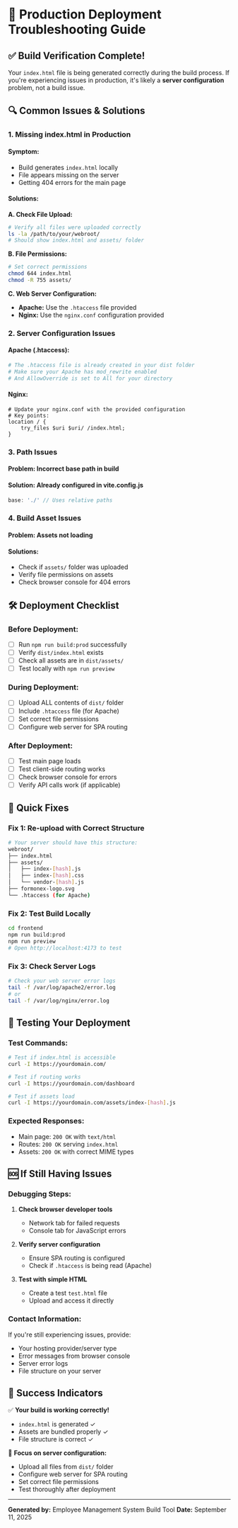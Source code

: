 # 🚀 Production Deployment Troubleshooting Guide

## ✅ Build Verification Complete!
Your `index.html` file is being generated correctly during the build process. If you're experiencing issues in production, it's likely a **server configuration** problem, not a build issue.

## 🔍 Common Issues & Solutions

### 1. **Missing index.html in Production**

#### **Symptom:** 
- Build generates `index.html` locally
- File appears missing on the server
- Getting 404 errors for the main page

#### **Solutions:**

**A. Check File Upload:**
```bash
# Verify all files were uploaded correctly
ls -la /path/to/your/webroot/
# Should show index.html and assets/ folder
```

**B. File Permissions:**
```bash
# Set correct permissions
chmod 644 index.html
chmod -R 755 assets/
```

**C. Web Server Configuration:**
- **Apache:** Use the `.htaccess` file provided
- **Nginx:** Use the `nginx.conf` configuration provided

### 2. **Server Configuration Issues**

#### **Apache (.htaccess):**
```apache
# The .htaccess file is already created in your dist folder
# Make sure your Apache has mod_rewrite enabled
# And AllowOverride is set to All for your directory
```

#### **Nginx:**
```nginx
# Update your nginx.conf with the provided configuration
# Key points:
location / {
    try_files $uri $uri/ /index.html;
}
```

### 3. **Path Issues**

#### **Problem:** Incorrect base path in build
#### **Solution:** Already configured in vite.config.js
```javascript
base: './' // Uses relative paths
```

### 4. **Build Asset Issues**

#### **Problem:** Assets not loading
#### **Solutions:**
- Check if `assets/` folder was uploaded
- Verify file permissions on assets
- Check browser console for 404 errors

## 🛠️ Deployment Checklist

### Before Deployment:
- [ ] Run `npm run build:prod` successfully
- [ ] Verify `dist/index.html` exists
- [ ] Check all assets are in `dist/assets/`
- [ ] Test locally with `npm run preview`

### During Deployment:
- [ ] Upload ALL contents of `dist/` folder
- [ ] Include `.htaccess` file (for Apache)
- [ ] Set correct file permissions
- [ ] Configure web server for SPA routing

### After Deployment:
- [ ] Test main page loads
- [ ] Test client-side routing works
- [ ] Check browser console for errors
- [ ] Verify API calls work (if applicable)

## 🔧 Quick Fixes

### Fix 1: Re-upload with Correct Structure
```bash
# Your server should have this structure:
webroot/
├── index.html
├── assets/
│   ├── index-[hash].js
│   ├── index-[hash].css
│   └── vendor-[hash].js
├── formonex-logo.svg
└── .htaccess (for Apache)
```

### Fix 2: Test Build Locally
```bash
cd frontend
npm run build:prod
npm run preview
# Open http://localhost:4173 to test
```

### Fix 3: Check Server Logs
```bash
# Check your web server error logs
tail -f /var/log/apache2/error.log
# or
tail -f /var/log/nginx/error.log
```

## 📱 Testing Your Deployment

### Test Commands:
```bash
# Test if index.html is accessible
curl -I https://yourdomain.com/

# Test if routing works
curl -I https://yourdomain.com/dashboard

# Test if assets load
curl -I https://yourdomain.com/assets/index-[hash].js
```

### Expected Responses:
- Main page: `200 OK` with `text/html`
- Routes: `200 OK` serving `index.html`
- Assets: `200 OK` with correct MIME types

## 🆘 If Still Having Issues

### Debugging Steps:
1. **Check browser developer tools**
   - Network tab for failed requests
   - Console tab for JavaScript errors

2. **Verify server configuration**
   - Ensure SPA routing is configured
   - Check if `.htaccess` is being read (Apache)

3. **Test with simple HTML**
   - Create a test `test.html` file
   - Upload and access it directly

### Contact Information:
If you're still experiencing issues, provide:
- Your hosting provider/server type
- Error messages from browser console
- Server error logs
- File structure on your server

## 🎯 Success Indicators

✅ **Your build is working correctly!**
- `index.html` is generated ✓
- Assets are bundled properly ✓
- File structure is correct ✓

🎯 **Focus on server configuration:**
- Upload all files from `dist/` folder
- Configure web server for SPA routing
- Set correct file permissions
- Test thoroughly after deployment

---

**Generated by:** Employee Management System Build Tool
**Date:** September 11, 2025

